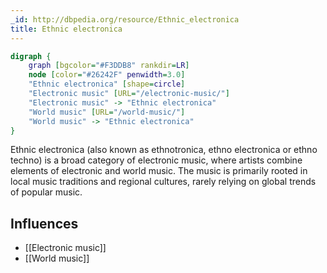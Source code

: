 ```yaml
---
_id: http://dbpedia.org/resource/Ethnic_electronica
title: Ethnic electronica
---
```


```dot
digraph {
	graph [bgcolor="#F3DDB8" rankdir=LR]
	node [color="#26242F" penwidth=3.0]
	"Ethnic electronica" [shape=circle]
	"Electronic music" [URL="/electronic-music/"]
	"Electronic music" -> "Ethnic electronica"
	"World music" [URL="/world-music/"]
	"World music" -> "Ethnic electronica"
}
```

Ethnic electronica (also known as ethnotronica, ethno electronica or ethno techno) is a broad category of electronic music, where artists combine elements of electronic and world music. The music is primarily rooted in local music traditions and regional cultures, rarely relying on global trends of popular music.

## Influences
- [[Electronic music]]
- [[World music]]

